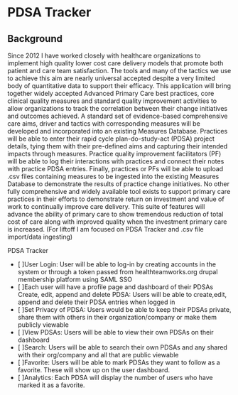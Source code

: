 # PDSA Tracker

## Background

Since 2012 I have worked closely with healthcare organizations to implement high quality lower cost care delivery models that promote both patient and care team satisfaction. The tools and many of the tactics we use to achieve this aim are nearly universal accepted despite a very limited body of quantitative data to support their efficacy. This application will bring together widely accepted Advanced Primary Care best practices, core clinical quality measures and standard quality improvement activities to allow organizations to track the correlation between their change initiatives and outcomes achieved. A standard set of evidence-based comprehensive care aims, driver and tactics with corresponding measures will be developed and incorporated into an existing Measures Database. Practices will be able to enter their rapid cycle plan-do-study-act (PDSA) project details, tying them with their pre-defined aims and capturing their intended impacts through measures. Practice quality improvement facilitators (PF) will be able to log their interactions with practices and connect their notes with practice PDSA entries. Finally, practices or PFs will be able to upload .csv files containing measures to be ingested into the existing Measures Database to demonstrate the results of practice change initiatives. No other fully comprehensive and widely available tool exists to support primary care practices in their efforts to demonstrate return on investment and value of work to continually improve care delivery. This suite of features will advance the ability of primary care to show tremendous reduction of total cost of care along with improved quality when the investment primary care is increased. (For liftoff I am focused on PDSA Tracker and .csv file import/data ingesting)


PDSA Tracker 
- [ ]User Login: User will be able to log-in by creating accounts in the system or through a token passed from healthteamworks.org drupal membership platform using SAML SSO 
- [ ]Each user will have a profile page and dashboard of their PDSAs Create, edit, append and delete PDSA: Users will be able to create,edit, append and delete their PDSA entries when logged in 
- [ ]Set Privacy of PDSA: Users would be able to keep their PDSAs private, share them with others in their organization/company or make them publicly viewable 
- [ ]View PDSAs: Users will be able to view their own PDSAs on their dashboard 
- [ ]Search: Users will be able to search their own PDSAs and any shared with their org/company and all that are public viewable 
- [ ]Favorite: Users will be able to mark PDSAs they want to follow as a favorite. These will show up on the user dashboard. 
- [ ]Analytics: Each PDSA will display the number of users who have marked it as a favorite. 
